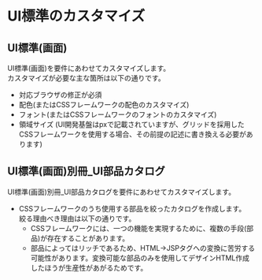 # UI標準のカスタマイズ
## UI標準(画面)

UI標準(画面)を要件にあわせてカスタマイズします。  
カスタマイズが必要な主な箇所は以下の通りです。
- 対応ブラウザの修正が必須
- 配色(またはCSSフレームワークの配色のカスタマイズ)
- フォント(またはCSSフレームワークのフォントのカスタマイズ)
- 領域サイズ
  (UI開発基盤はpxで記載されていますが、グリッドを採用したCSSフレームワークを使用する場合、その前提の記述に書き換える必要があります)

## UI標準(画面)別冊_UI部品カタログ
UI標準(画面)別冊_UI部品カタログを要件にあわせてカスタマイズします。  

- CSSフレームワークのうち使用する部品を絞ったカタログを作成します。  
  絞る理由べき理由は以下の通りです。
  - CSSフレームワークには、一つの機能を実現するために、複数の手段(部品)が存在することがあります。
  - 部品によってはリッチであるため、HTML→JSPタグへの変換に苦労する可能性があります。変換可能な部品のみを使用してデザインHTML作成したほうが生産性があがるためです。